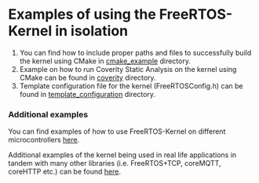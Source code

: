 # Examples of using the FreeRTOS-Kernel in isolation

1. You can find how to include proper paths and files to successfully build the kernel using CMake in [cmake_example](./cmake_example/) directory.
2. Example on how to run Coverity Static Analysis on the kernel using CMake can be found in [coverity](./coverity) directory.
3. Template configuration file for the kernel (FreeRTOSConfig.h) can be found in [template_configuration](./template_configuration) directory.


### Additional examples

You can find examples of how to use FreeRTOS-Kernel on different microcontrollers [here](https://github.com/FreeRTOS/FreeRTOS/tree/main/FreeRTOS/Demo).

Additional examples of the kernel being used in real life applications in tandem with many other libraries (i.e. FreeRTOS+TCP, coreMQTT, coreHTTP etc.) can be found [here](https://github.com/FreeRTOS/FreeRTOS/tree/main/FreeRTOS-Plus/Demo). 
